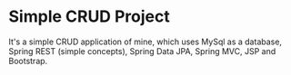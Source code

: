 # Simple CRUD Project
It's a simple CRUD application of mine, which uses
MySql as a database, Spring REST (simple concepts), Spring Data JPA, Spring MVC, JSP and Bootstrap.
